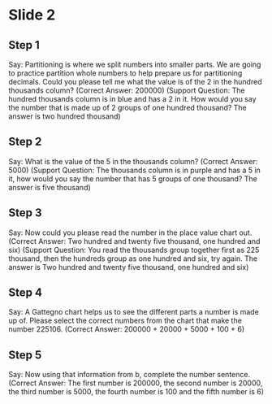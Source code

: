 # Slide 2

## Step 1

Say: Partitioning is where we split numbers into smaller parts. We are going to practice partition whole numbers to help prepare us for partitioning decimals. Could you please tell me what the value is of the 2 in the hundred thousands column? (Correct Answer: 200000) (Support Question: The hundred thousands column is in blue and has a 2 in it. How would you say the number that is made up of 2 groups of one hundred thousand? The answer is two hundred thousand)

## Step 2

Say: What is the value of the 5 in the thousands column? (Correct Answer: 5000) (Support Question: The thousands column is in purple and has a 5 in it, how would you say the number that has 5 groups of one thousand? The answer is five thousand)

## Step 3

Say: Now could you please read the number in the place value chart out. (Correct Answer: Two hundred and twenty five thousand, one hundred and six) (Support Question: You read the thousands group together first as 225 thousand, then the hundreds group as one hundred and six, try again. The answer is Two hundred and twenty five thousand, one hundred and six)

## Step 4

Say: A Gattegno chart helps us to see the different parts a number is made up of. Please select the correct numbers from the chart that make the number 225106. (Correct Answer: 200000 + 20000 + 5000 + 100 + 6)

## Step 5

Say: Now using that information from b, complete the number sentence.  (Correct Answer: The first number is 200000, the second number is 20000, the third number is 5000, the fourth number is 100 and the fifth number is 6)
